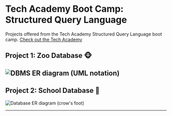# Tech Academy Boot Camp: Structured Query Language

 Projects offered from the Tech Academy Structured Query Language boot camp.
 [Check out the Tech Academy](https://www.learncodinganywhere.com/)

## Project 1: Zoo Database :monkey_face:	

![DBMS ER diagram (UML notation)](https://user-images.githubusercontent.com/80072793/129331402-65bc9b27-584d-4c9c-885e-5d85d717f31c.png)
---

## Project 2: School Database :school:	

![Database ER diagram (crow's foot)](https://user-images.githubusercontent.com/80072793/129332435-2ab94b95-0399-470b-b081-cbc011b96c71.png)

---

